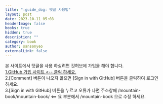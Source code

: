 ```yaml
---
title: ":guide_dog: 댓글 사용법"
layout: post
date: 2023-10-11 05:08
headerImage: false
books: true
hidden: true
description: ""
category: book
author: sansonyeo
externalLink: false
---
```


본 사이트에서 댓글을 사용 하실려면 깃허브에 가입을 해야 합니다.
<br>[1.GitHub 가입 사이트 <-- 클릭 하세요.](https://github.com/signup?source=login)
<br>2.[Comment] 버튼이 나오지 않으면 [Sign in with GitHub] 버튼을 클릭하여 로그인 하세요.
<br>3.[Sign in with GitHub] 버튼을 누르고 오류가 나면 주소창에 /mountain-book/mountain-book/ <== 요 부분에서 /mountain-book 으로 수정 하세요.
